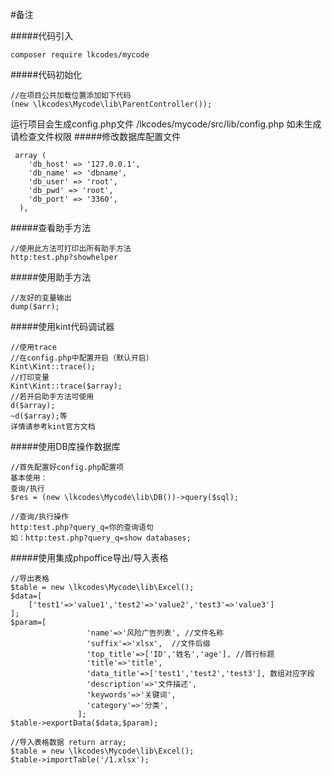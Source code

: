 #备注

#####代码引入
````
composer require lkcodes/mycode
````

#####代码初始化
````
//在项目公共加载位置添加如下代码
(new \lkcodes\Mycode\lib\ParentController());
````
运行项目会生成config.php文件 
/lkcodes/mycode/src/lib/config.php
如未生成请检查文件权限
#####修改数据库配置文件
````
 array (
    'db_host' => '127.0.0.1',
    'db_name' => 'dbname',
    'db_user' => 'root',
    'db_pwd' => 'root',
    'db_port' => '3360',
  ),
````

#####查看助手方法
````
//使用此方法可打印出所有助手方法 
http:test.php?showhelper
````
#####使用助手方法
````
//友好的变量输出 
dump($arr);
````
#####使用kint代码调试器
````
//使用trace
//在config.php中配置开启（默认开启）
Kint\Kint::trace();
//打印变量
Kint\Kint::trace($array);
//若开启助手方法可使用
d($array);
~d($array);等
详情请参考kint官方文档
````
#####使用DB库操作数据库
````
//首先配置好config.php配置项
基本使用：
查询/执行
$res = (new \lkcodes\Mycode\lib\DB())->query($sql);

//查询/执行操作
http:test.php?query_q=你的查询语句
如：http:test.php?query_q=show databases;
````

#####使用集成phpoffice导出/导入表格
````
//导出表格 
$table = new \lkcodes\Mycode\lib\Excel();
$data=[
    ['test1'=>'value1','test2'=>'value2','test3'=>'value3']
];
$param=[
                 'name'=>'风险广告列表', //文件名称
                 'suffix'=>'xlsx',  //文件后缀
                 'top_title'=>['ID','姓名','age'], //首行标题
                 'title'=>'title',
                 'data_title'=>['test1','test2','test3'], 数组对应字段
                 'description'=>'文件描述',
                 'keywords'=>'关键词',
                 'category'=>'分类',
               ];
$table->exportData($data,$param);

//导入表格数据 return array;
$table = new \lkcodes\Mycode\lib\Excel();
$table->importTable('/1.xlsx');
````

 

